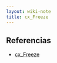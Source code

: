 ```yaml
---
layout: wiki-note
title: cx_Freeze
---
```


## Referencias

* [cx_Freeze](http://cx-freeze.sourceforge.net/)  
